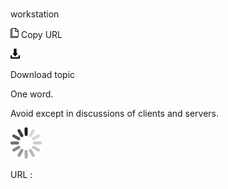 # 

workstation

![Copy URL](media/workstation/Copy.png)
Copy URL

![Download](media/workstation/Download.png)

Download topic

One word. 

Avoid except in discussions of clients and servers. 

![In progress](media/workstation/activity-large.gif)

URL :
